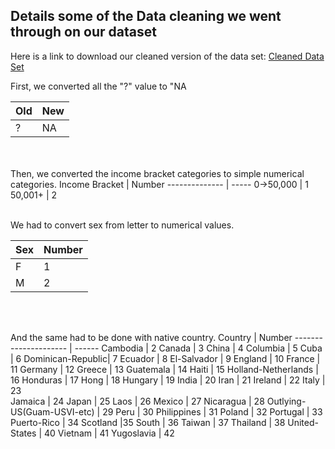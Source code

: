 ## Details some of the Data cleaning we went through on our dataset

Here is a link to download our cleaned version of the data set: [Cleaned Data Set](https://austinatchley1.github.io/Data-Science-Team-Project/adult_cleaned.csv)

First, we converted all the "?" value to "NA


Old | New
----|-----
? | NA

<br> 
<br>
Then, we converted the income bracket categories to simple numerical categories.
Income Bracket | Number
-------------- | -----
0->50,000 | 1
50,001+ | 2
<br>
<br>

We had to convert sex from letter to numerical values.

Sex | Number
--- | -----
F | 1
M | 2
<br>
<br>

And the same had to be done with native country.
Country               | Number 
--------------------- | ------
Cambodia | 2
Canada | 3
China | 4
Columbia | 5
Cuba | 6
Dominican-Republic| 7
Ecuador | 8
El-Salvador | 9 
England | 10
France | 11
Germany | 12
Greece | 13
Guatemala | 14
Haiti | 15
Holland-Netherlands | 16
Honduras | 17
Hong | 18
Hungary | 19
India | 20
Iran | 21
Ireland | 22
Italy | 23  
Jamaica | 24 
Japan | 25
Laos | 26
Mexico | 27
Nicaragua | 28
Outlying-US(Guam-USVI-etc) | 29
Peru | 30
Philippines | 31
Poland | 32
Portugal | 33
Puerto-Rico | 34
Scotland |35
South | 36
Taiwan | 37
Thailand | 38
United-States | 40
Vietnam | 41
Yugoslavia | 42
